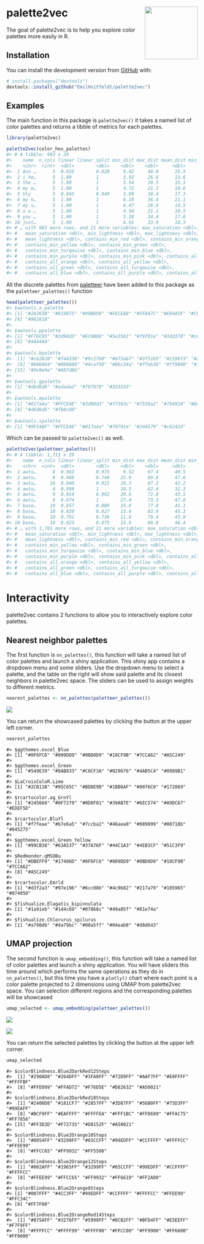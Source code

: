 
<!-- README.md is generated from README.Rmd. Please edit that file -->

# palette2vec <img src='man/figures/logo.png' align="right" height="139" />

<!-- badges: start -->

<!-- badges: end -->

The goal of palette2vec is to help you explore color palettes more
easily in R.

## Installation

You can install the development version from
[GitHub](http://github.com/) with:

``` r
# install.packages("devtools")
devtools::install_github("EmilHvitfeldt/palette2vec")
```

## Examples

The main function in this package is `palette2vec()` it takes a named
list of color palettes and returns a tibble of metrics for each
palettes.

``` r
library(palette2vec)

palette2vec(color_hex_palettes)
#> # A tibble: 993 x 29
#>    name  n_cols linear linear_split min_dist max_dist mean_dist min_saturation
#>    <chr>  <int>  <dbl>        <dbl>    <dbl>    <dbl>     <dbl>          <dbl>
#>  1 Ann …      5  0.935        0.920     9.42     48.0      25.5           0   
#>  2 i he…      5  1.00         1         3.92     26.6      13.6          50.7 
#>  3 the …      5  1.00         1         5.54     30.5      15.1          15.3 
#>  4 my m…      5  1.00         1         4.72     21.3      10.6          45.4 
#>  5 hty        5  0.845        0.949     3.99     38.4      17.3           0   
#>  6 my h…      5  1.00         1         6.19     36.4      21.1          11.0 
#>  7 my s…      5  1.00         1         6.47     28.6      14.5          28.5 
#>  8 a w …      5  1.00         1         4.50     21.1      10.5          22.1 
#>  9 you …      5  1.00         1         5.38     34.4      17.6           8.66
#> 10 just…      5  1.00         1         6.01     33.9      18.3          11.2 
#> # … with 983 more rows, and 21 more variables: max_saturation <dbl>,
#> #   mean_saturation <dbl>, min_lightness <dbl>, max_lightness <dbl>,
#> #   mean_lightness <dbl>, contains_min_red <dbl>, contains_min_orange <dbl>,
#> #   contains_min_yellow <dbl>, contains_min_green <dbl>,
#> #   contains_min_turqouise <dbl>, contains_min_blue <dbl>,
#> #   contains_min_purple <dbl>, contains_min_pink <dbl>, contains_all_red <dbl>,
#> #   contains_all_orange <dbl>, contains_all_yellow <dbl>,
#> #   contains_all_green <dbl>, contains_all_turqouise <dbl>,
#> #   contains_all_blue <dbl>, contains_all_purple <dbl>, contains_all_pink <dbl>
```

All the discrete palettes from
[paletteer](https://emilhvitfeldt.github.io/paletteer/) have been added
to this package as the `paletteer_palettes()` function

``` r
head(paletteer_palettes())
#> $awtools.a_palette
#> [1] "#2A363B" "#019875" "#99B898" "#FECEA8" "#FF847C" "#E84A5F" "#C0392B"
#> [8] "#96281B"
#> 
#> $awtools.ppalette
#> [1] "#F7DC05" "#3d98d3" "#EC0B88" "#5e35b1" "#f9791e" "#3dd378" "#c6c6c6"
#> [8] "#444444"
#> 
#> $awtools.bpalette
#>  [1] "#c62828" "#f44336" "#9c27b0" "#673ab7" "#3f51b5" "#2196f3" "#29b6f6"
#>  [8] "#006064" "#009688" "#4caf50" "#8bc34a" "#ffeb3b" "#ff9800" "#795548"
#> [15] "#9e9e9e" "#607d8b"
#> 
#> $awtools.gpalette
#> [1] "#d6d6d6" "#adadad" "#707070" "#333333"
#> 
#> $awtools.mpalette
#> [1] "#017a4a" "#FFCE4E" "#3d98d3" "#ff363c" "#7559a2" "#794924" "#8cdb5e"
#> [8] "#d6d6d6" "#fb8c00"
#> 
#> $awtools.spalette
#> [1] "#9F248F" "#FFCE4E" "#017a4a" "#f9791e" "#244579" "#c6242d"
```

Which can be passed to `palette2vec()` as well.

``` r
palette2vec(paletteer_palettes())
#> # A tibble: 1,711 x 29
#>    name  n_cols linear linear_split min_dist max_dist mean_dist min_saturation
#>    <chr>  <int>  <dbl>        <dbl>    <dbl>    <dbl>     <dbl>          <dbl>
#>  1 awto…      8  0.963        0.975     9.52     67.4      40.5           16.8
#>  2 awto…      8  0.688        0.749    25.9      89.8      47.6            0  
#>  3 awto…     16  0.840        0.921    10.3      87.2      42.2            0  
#>  4 awto…      4  0.998        1        10.5      62.4      32.3            0  
#>  5 awto…      9  0.814        0.962    20.6      72.8      43.5            0  
#>  6 awto…      6  0.674        1        27.4      73.3      47.8           54.1
#>  7 base…     10  0.857        0.889    15.6      77.0      41.1           20.9
#>  8 base…     10  0.820        0.827    13.4      83.9      45.3           28.0
#>  9 base…     10  0.791        0.736    11.8      79.4      43.9           35.3
#> 10 base…     10  0.823        0.975    15.9      88.8      46.4           41.5
#> # … with 1,701 more rows, and 21 more variables: max_saturation <dbl>,
#> #   mean_saturation <dbl>, min_lightness <dbl>, max_lightness <dbl>,
#> #   mean_lightness <dbl>, contains_min_red <dbl>, contains_min_orange <dbl>,
#> #   contains_min_yellow <dbl>, contains_min_green <dbl>,
#> #   contains_min_turqouise <dbl>, contains_min_blue <dbl>,
#> #   contains_min_purple <dbl>, contains_min_pink <dbl>, contains_all_red <dbl>,
#> #   contains_all_orange <dbl>, contains_all_yellow <dbl>,
#> #   contains_all_green <dbl>, contains_all_turqouise <dbl>,
#> #   contains_all_blue <dbl>, contains_all_purple <dbl>, contains_all_pink <dbl>
```

# Interactivity

palette2vec contains 2 functions to allow you to interactively explore
color palettes.

## Nearest neighbor palettes

The first function is `nn_palettes()`, this function will take a named
list of color palettes and launch a shiny application. This shiny app
contains a dropdown menu and some sliders. Use the dropdown menu to
select a palette, and the table on the right will show said palette and
its closest neighbors in palette2vec space. The sliders can be used to
assign weights to different metrics.

``` r
nearest_palettes <- nn_palettes(paletteer_palettes())
```

![](man/figures/nn_palettes.png)

You can return the showcased palettes by clicking the button at the
upper left corner.

``` r
nearest_palettes
```

    #> $ggthemes.excel_Blue
    #> [1] "#0F6FC6" "#009DD9" "#0BD0D9" "#10CF9B" "#7CCA62" "#A5C249"
    #> 
    #> $ggthemes.excel_Green
    #> [1] "#549E39" "#8AB833" "#C0CF3A" "#029676" "#4AB5C4" "#0989B1"
    #> 
    #> $LaCroixColoR.Lime
    #> [1] "#2CB11B" "#95C65C" "#BDDE9B" "#1BB6AF" "#0076C0" "#172869"
    #> 
    #> $rcartocolor.ag_GrnYl
    #> [1] "#245668" "#0F7279" "#0D8F81" "#39AB7E" "#6EC574" "#A9DC67" "#EDEF5D"
    #> 
    #> $rcartocolor.BluYl
    #> [1] "#f7feae" "#b7e6a5" "#7ccba2" "#46aea0" "#089099" "#00718b" "#045275"
    #> 
    #> $ggthemes.excel_Green_Yellow
    #> [1] "#99CB38" "#63A537" "#37A76F" "#44C1A3" "#4EB3CF" "#51C3F9"
    #> 
    #> $Redmonder.qMSOBu
    #> [1] "#DBEFF9" "#17406D" "#0F6FC6" "#009DD9" "#0BD0D9" "#10CF9B" "#7CCA62"
    #> [8] "#A5C249"
    #> 
    #> $rcartocolor.Emrld
    #> [1] "#d3f2a3" "#97e196" "#6cc08b" "#4c9b82" "#217a79" "#105965" "#074050"
    #> 
    #> $fishualize.Elagatis_bipinnulata
    #> [1] "#1a91eb" "#144c69" "#07868c" "#49a85f" "#81e74a"
    #> 
    #> $fishualize.Chlorurus_spilurus
    #> [1] "#a790db" "#4a79bc" "#00a5ff" "#04eab8" "#d8d643"

## UMAP projection

The second function is `umap_embedding()`, this function will take a
named list of color palettes and launch a shiny application. You will
have sliders this time around which performs the same operations as they
do in `nn_palettes()`, but this time you have a `plotly()` chart where
each point is a color palette projected to 2 dimensions using UMAP from
palette2vec space. You can selection different regions and the
corresponding palettes will be showcased

``` r
umap_selected <- umap_embedding(paletteer_palettes())
```

![](man/figures/umap1.png)

![](man/figures/umap2.png)

You can return the selected palettes by clicking the button at the upper
left corner.

``` r
umap_selected
```

    #> $colorBlindness.Blue2DarkRed12Steps
    #>  [1] "#290AD8" "#264DFF" "#3FA0FF" "#72D9FF" "#AAF7FF" "#E0FFFF" "#FFFFBF"
    #>  [8] "#FFE099" "#FFAD72" "#F76D5E" "#D82632" "#A50021"
    #> 
    #> $colorBlindness.Blue2DarkRed18Steps
    #>  [1] "#2400D8" "#181CF7" "#2857FF" "#3D87FF" "#56B0FF" "#75D3FF" "#99EAFF"
    #>  [8] "#BCF9FF" "#EAFFFF" "#FFFFEA" "#FFF1BC" "#FFD699" "#FFAC75" "#FF7856"
    #> [15] "#FF3D3D" "#F72735" "#D8152F" "#A50021"
    #> 
    #> $colorBlindness.Blue2Orange10Steps
    #>  [1] "#0054FF" "#3299FF" "#65CCFF" "#99EDFF" "#CCFFFF" "#FFFFCC" "#FFEE99"
    #>  [8] "#FFCC65" "#FF9932" "#FF5500"
    #> 
    #> $colorBlindness.Blue2Orange12Steps
    #>  [1] "#002AFF" "#1965FF" "#3299FF" "#65CCFF" "#99EDFF" "#CCFFFF" "#FFFFCC"
    #>  [8] "#FFEE99" "#FFCC65" "#FF9932" "#FF6619" "#FF2A00"
    #> 
    #> $colorBlindness.Blue2Orange8Steps
    #> [1] "#007FFF" "#4CC3FF" "#99EDFF" "#CCFFFF" "#FFFFCC" "#FFEE99" "#FFC34C"
    #> [8] "#FF7F00"
    #> 
    #> $colorBlindness.Blue2OrangeRed14Steps
    #>  [1] "#075AFF" "#3276FF" "#5990FF" "#8CB2FF" "#BFD4FF" "#E5EEFF" "#F7F9FF"
    #>  [8] "#FFFFCC" "#FFFF99" "#FFFF00" "#FFCC00" "#FF9900" "#FF6600" "#FF0000"
